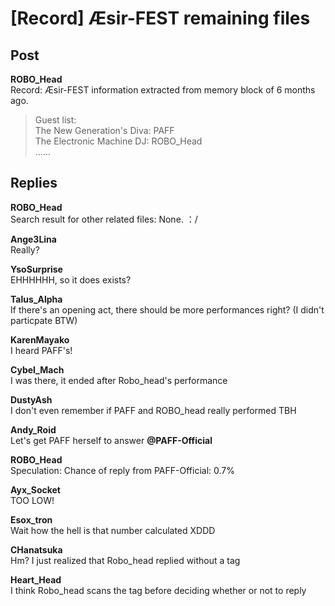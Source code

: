 # [Record] Æsir-FEST remaining files
## Post
**ROBO_Head**<br>
Record: Æsir-FEST information extracted from memory block of 6 months ago. <br>
> Guest list: <br>
> The New Generation's Diva: PAFF<br>
> The Electronic Machine DJ: ROBO\_Head<br>
> ......
## Replies
**ROBO_Head**<br>
Search result for other related files: None. ：/

**Ange3Lina**<br>
Really?

**YsoSurprise**<br>
EHHHHHH, so it does exists?

**Talus_Alpha**<br>
If there's an opening act, there should be more performances right? (I didn't particpate BTW)

**KarenMayako**<br>
I heard PAFF's!

**Cybel_Mach**<br>
I was there, it ended after Robo\_head's performance

**DustyAsh**<br>
I don't even remember if PAFF and ROBO\_head really performed TBH

**Andy_Roid**<br>
Let's get PAFF herself to answer **@PAFF-Official**

**ROBO_Head**<br>
Speculation: Chance of reply from PAFF-Official: 0.7%

**Ayx_Socket**<br>
TOO LOW!

**Esox_tron**<br>
Wait how the hell is that number calculated XDDD

**CHanatsuka**<br>
Hm? I just realized that Robo\_head replied without a tag

**Heart_Head**<br>
I think Robo\_head scans the tag before deciding whether or not to reply

